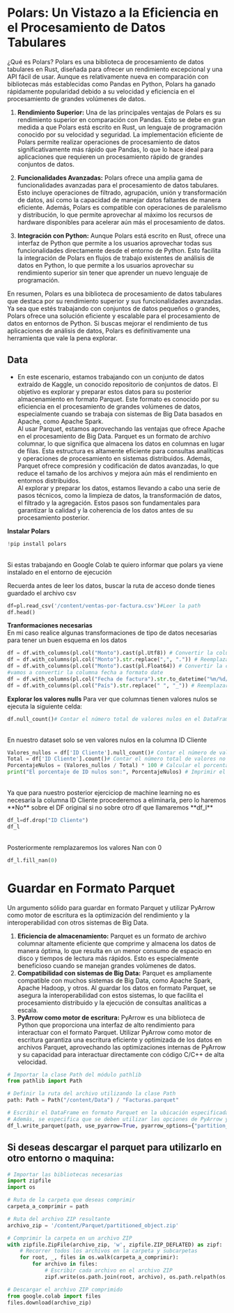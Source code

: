# Polars: Un Vistazo a la Eficiencia en el Procesamiento de Datos Tabulares
¿Qué es Polars?
Polars es una biblioteca de procesamiento de datos tabulares en Rust, diseñada para ofrecer un rendimiento excepcional y una API fácil de usar. Aunque es relativamente nueva en comparación con bibliotecas más establecidas como Pandas en Python, Polars ha ganado rápidamente popularidad debido a su velocidad y eficiencia en el procesamiento de grandes volúmenes de datos.

1. **Rendimiento Superior:**
Una de las principales ventajas de Polars es su rendimiento superior en comparación con Pandas. Esto se debe en gran medida a que Polars está escrito en Rust, un lenguaje de programación conocido por su velocidad y seguridad. La implementación eficiente de Polars permite realizar operaciones de procesamiento de datos significativamente más rápido que Pandas, lo que lo hace ideal para aplicaciones que requieren un procesamiento rápido de grandes conjuntos de datos.

2. **Funcionalidades Avanzadas:**
Polars ofrece una amplia gama de funcionalidades avanzadas para el procesamiento de datos tabulares. Esto incluye operaciones de filtrado, agrupación, unión y transformación de datos, así como la capacidad de manejar datos faltantes de manera eficiente. Además, Polars es compatible con operaciones de paralelismo y distribución, lo que permite aprovechar al máximo los recursos de hardware disponibles para acelerar aún más el procesamiento de datos.

3. **Integración con Python:**
Aunque Polars está escrito en Rust, ofrece una interfaz de Python que permite a los usuarios aprovechar todas sus funcionalidades directamente desde el entorno de Python. Esto facilita la integración de Polars en flujos de trabajo existentes de análisis de datos en Python, lo que permite a los usuarios aprovechar su rendimiento superior sin tener que aprender un nuevo lenguaje de programación.


En resumen, Polars es una biblioteca de procesamiento de datos tabulares que destaca por su rendimiento superior y sus funcionalidades avanzadas. Ya sea que estés trabajando con conjuntos de datos pequeños o grandes, Polars ofrece una solución eficiente y escalable para el procesamiento de datos en entornos de Python. Si buscas mejorar el rendimiento de tus aplicaciones de análisis de datos, Polars es definitivamente una herramienta que vale la pena explorar.

## Data
* En este escenario, estamos trabajando con un conjunto de datos extraído de Kaggle, un conocido repositorio de conjuntos de datos. El objetivo es explorar y preparar estos datos para su posterior almacenamiento en formato Parquet. Este formato es conocido por su eficiencia en el procesamiento de grandes volúmenes de datos, especialmente cuando se trabaja con sistemas de Big Data basados en Apache, como Apache Spark.<br>
Al usar Parquet, estamos aprovechando las ventajas que ofrece Apache en el procesamiento de Big Data. Parquet es un formato de archivo columnar, lo que significa que almacena los datos en columnas en lugar de filas. Esta estructura es altamente eficiente para consultas analíticas y operaciones de procesamiento en sistemas distribuidos. Además, Parquet ofrece compresión y codificación de datos avanzadas, lo que reduce el tamaño de los archivos y mejora aún más el rendimiento en entornos distribuidos.<br>
Al explorar y preparar los datos, estamos llevando a cabo una serie de pasos técnicos, como la limpieza de datos, la transformación de datos, el filtrado y la agregación. Estos pasos son fundamentales para garantizar la calidad y la coherencia de los datos antes de su procesamiento posterior.

**Instalar Polars**
```python
!pip install polars
```
<br>
Si estas trabajando en Google Colab te quiero informar que polars ya viene instalado en el entorno de ejecución
<br>

Recuerda antes de leer los datos, buscar la ruta de acceso donde tienes guardado el archivo csv
```python
df=pl.read_csv('/content/ventas-por-factura.csv')#Leer la path
df.head()
```
**Tranformaciones necesarias** <br>
En mi caso realice algunas transformaciones de tipo de datos necesarias para tener un buen esquema en los datos
```python
df = df.with_columns(pl.col("Monto").cast(pl.Utf8)) # Convertir la columna 'Monto' a tipo de datos Utf8 para que sea manipulable
df = df.with_columns(pl.col("Monto").str.replace(",", ".")) # Reemplazar las comas en la columna 'Monto' por puntos para convertirla en un número decimal válido
df = df.with_columns(pl.col("Monto").cast(pl.Float64)) # Convertir la columna 'Monto' a tipo de datos Float64 para realizar operaciones numéricas
#vamos a convertir la columna fecha a formato date
df = df.with_columns(pl.col("Fecha de factura").str.to_datetime("%m/%d/%Y %H:%M:%S"))
df = df.with_columns(pl.col("País").str.replace(" ", "_")) # Reemplazar los espacios en la columna 'País' por guiones bajos para mantener consistencia en el formato a la hora de guardar en parquet
```
**Explorar los valores nulls**
Para ver que columnas tienen valores nulos se ejecuta la siguiente celda:
<br>
```python
df.null_count()# Contar el número total de valores nulos en el DataFrame
```
<br> En nuestro dataset solo se ven valores nulos en la columna ID Cliente
```python
Valores_nullos = df['ID Cliente'].null_count()# Contar el número de valores nulos en la columna 'ID Cliente'
Total = df['ID Cliente'].count()# Contar el número total de valores no nulos en la columna 'ID Cliente'
PorcentajeNulos = (Valores_nullos / Total) * 100 # Calcular el porcentaje de valores nulos respecto al total de valores en la columna 'ID Cliente'
print("El porcentaje de ID nulos son:", PorcentajeNulos) # Imprimir el porcentaje de valores nulos en la columna 'ID Cliente'
```
<br>
Ya que para nuestro posterior ejerciciop de machine learning no es necesaria la columna ID Cliente procederemos a eliminarla, pero lo haremos **No** sobre el DF original si no sobre otro df que llamaremos **df_l**

```python
df_l=df.drop("ID Cliente")
df_l
```
<br>
Posteriormente remplazaremos los valores Nan con 0

```python
df_l.fill_nan(0)
```
# Guardar en Formato Parquet
Un argumento sólido para guardar en formato Parquet y utilizar PyArrow como motor de escritura es la optimización del rendimiento y la interoperabilidad con otros sistemas de Big Data.

1. **Eficiencia de almacenamiento:** Parquet es un formato de archivo columnar altamente eficiente que comprime y almacena los datos de manera óptima, lo que resulta en un menor consumo de espacio en disco y tiempos de lectura más rápidos. Esto es especialmente beneficioso cuando se manejan grandes volúmenes de datos.<br>
2. **Compatibilidad con sistemas de Big Data:** Parquet es ampliamente compatible con muchos sistemas de Big Data, como Apache Spark, Apache Hadoop, y otros. Al guardar los datos en formato Parquet, se asegura la interoperabilidad con estos sistemas, lo que facilita el procesamiento distribuido y la ejecución de consultas analíticas a escala.<br>
3. **PyArrow como motor de escritura:** PyArrow es una biblioteca de Python que proporciona una interfaz de alto rendimiento para interactuar con el formato Parquet. Utilizar PyArrow como motor de escritura garantiza una escritura eficiente y optimizada de los datos en archivos Parquet, aprovechando las optimizaciones internas de PyArrow y su capacidad para interactuar directamente con código C/C++ de alta velocidad.

```python
# Importar la clase Path del módulo pathlib
from pathlib import Path

# Definir la ruta del archivo utilizando la clase Path
path: Path = Path("/content/Data") / "Facturas.parquet"

# Escribir el DataFrame en formato Parquet en la ubicación especificada por 'path'
# Además, se especifica que se deben utilizar las opciones de PyArrow y se particiona por la columna 'País'
df_l.write_parquet(path, use_pyarrow=True, pyarrow_options={"partition_cols":["País"]})
```
## Si deseas descargar el parquet para utilizarlo en otro entorno o maquina:<br>
```python
# Importar las bibliotecas necesarias
import zipfile
import os

# Ruta de la carpeta que deseas comprimir
carpeta_a_comprimir = path

# Ruta del archivo ZIP resultante
archivo_zip = '/content/Parquet/partitioned_object.zip'

# Comprimir la carpeta en un archivo ZIP
with zipfile.ZipFile(archivo_zip, 'w', zipfile.ZIP_DEFLATED) as zipf:
    # Recorrer todos los archivos en la carpeta y subcarpetas
    for root, _, files in os.walk(carpeta_a_comprimir):
        for archivo in files:
            # Escribir cada archivo en el archivo ZIP
            zipf.write(os.path.join(root, archivo), os.path.relpath(os.path.join(root, archivo), carpeta_a_comprimir))

# Descargar el archivo ZIP comprimido
from google.colab import files
files.download(archivo_zip)
```
